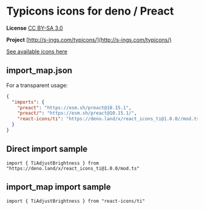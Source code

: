 # Typicons icons for deno / Preact

**License** [CC BY-SA 3.0](https://creativecommons.org/licenses/by-sa/3.0/)

**Project** [http://s-ings.com/typicons/](http://s-ings.com/typicons/)

[See available icons here](https://react-icons.github.io/react-icons/icons?name=ti)

## import_map.json

For a transparent usage:

```json
{
  "imports": {
    "preact": "https://esm.sh/preact@10.15.1",
    "preact/": "https://esm.sh/preact@10.15.1/",
    "react-icons/ti": "https://deno.land/x/react_icons_ti@1.0.0//mod.ts",
  }
}
```

## Direct import sample

`import { TiAdjustBrightness } from "https://deno.land/x/react_icons_ti@1.0.0/mod.ts"`

## import_map import sample

`import { TiAdjustBrightness } from "react-icons/ti"`

